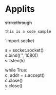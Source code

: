Applits
======

~~strikethrough~~

`this is a code sample`

`import socket  

s = socket.socket()  
s.bind(('', 1080))  
s.listen(5)  

while True:  
    c, addr = s.accept()  
    c.close()  
s.close()  
`
